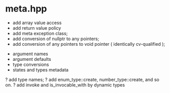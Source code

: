 # meta.hpp

- add array value access
- add return value policy
- add meta exception class;
- add conversion of nullptr to any pointers;
- add conversion of any pointers to void pointer ( identically cv-qualified );

* argument names
* argument defaults
* type conversions
* states and types metadata

? add type names;
? add enum_type::create, number_type::create, and so on.
? add invoke and is_invocable_with by dynamic types
